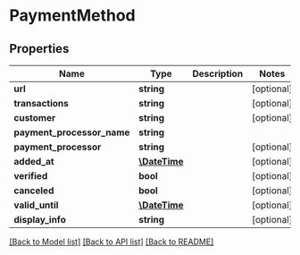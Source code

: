 # PaymentMethod

## Properties
Name | Type | Description | Notes
------------ | ------------- | ------------- | -------------
**url** | **string** |  | [optional] 
**transactions** | **string** |  | [optional] 
**customer** | **string** |  | [optional] 
**payment_processor_name** | **string** |  | 
**payment_processor** | **string** |  | [optional] 
**added_at** | [**\DateTime**](\DateTime.md) |  | [optional] 
**verified** | **bool** |  | [optional] 
**canceled** | **bool** |  | [optional] 
**valid_until** | [**\DateTime**](\DateTime.md) |  | [optional] 
**display_info** | **string** |  | [optional] 

[[Back to Model list]](../README.md#documentation-for-models) [[Back to API list]](../README.md#documentation-for-api-endpoints) [[Back to README]](../README.md)


